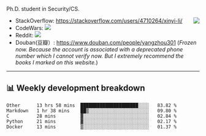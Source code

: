Ph.D. student in Security/CS.

<img align="right" src="https://github-readme-stats.vercel.app/api?username=li-xin-yi&count_private=true&show_icons=true&hide_title=true&theme=tokyonight" />

- StackOverflow: https://stackoverflow.com/users/4710264/xinyi-li/
- CodeWars: [![](https://www.codewars.com/users/xy-li/badges/micro)](https://www.codewars.com/users/xy-li/)
- Reddit: [![](https://img.shields.io/reddit/user-karma/combined/xy-li?style=social)](https://www.reddit.com/user/xy-li/)
- Douban(豆瓣）: https://www.douban.com/people/yangzhou301  (*Frozen now. Because the account is associated with a deprecated phone number which I cannot verify now. But I extremely recommend the books I marked on this website.*)

---

## 📊 Weekly development breakdown

<!--START_SECTION:waka-->
```text
Other      13 hrs 58 mins  █████████████████████░░░░   83.82 % 
Markdown   1 hr 38 mins    ██▒░░░░░░░░░░░░░░░░░░░░░░   09.80 % 
C          28 mins         ▓░░░░░░░░░░░░░░░░░░░░░░░░   02.84 % 
Python     21 mins         ▓░░░░░░░░░░░░░░░░░░░░░░░░   02.17 % 
Docker     13 mins         ▒░░░░░░░░░░░░░░░░░░░░░░░░   01.37 % 
```
<!--END_SECTION:waka-->
